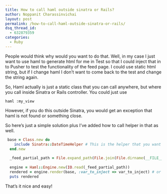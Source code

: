 ```yaml
---
title: How to call haml outside sinatra or Rails?
author: Noppanit Charassinvichai
layout: post
permalink: /how-to-call-haml-outside-sinatra-or-rails/
dsq_thread_id:
  - 632879359
categories:
  - Ruby
---
```

People would think why would you want to do that. Well, in my case I just want to use haml to generate html for me in Test so that I could inject that in to Pusher to test the functionality of the feed page. I could use static html string, but if I change haml I don&#8217;t want to come back to the test and change the string again. 

So, Haml actually is just a static class that you can call anywhere, but where you call inside Sinatra or Rails controller. You could just use 

```
haml :my_view
```

However, if you do this outside Sinatra, you would get an exception that haml is not found or something close. 

So here&#8217;s just a simple solution plus I&#8217;ve added how to call helper in that as well. 

``` ruby
 base = Class.new do
    include Sinatra::DateTimeHelper # This is the helper that you want to include in Haml.
  end.new
  
  _feed_partial_path = File.expand_path(File.join(File.dirname(__FILE__), "..", "..", "views", "_feed_partial.haml"))
  
  engine = Haml::Engine.new(IO.read(_feed_partial_path))
  rendered = engine.render(base, :var_to_inject => var_to_inject) # or if you don't want to use helper it could be just engine.render(Object.new, :var_to_inject => var_to_inject)
  puts rendered
```

That&#8217;s it nice and easy!

